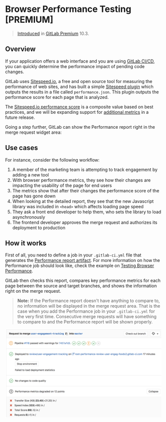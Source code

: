 # Browser Performance Testing **[PREMIUM]**

> [Introduced](https://gitlab.com/gitlab-org/gitlab-ee/merge_requests/3507)
in [GitLab Premium](https://about.gitlab.com/pricing/) 10.3.

## Overview

If your application offers a web interface and you are using
[GitLab CI/CD](../../../ci/README.md), you can quickly determine the performance
impact of pending code changes.

GitLab uses [Sitespeed.io](https://www.sitespeed.io), a free and open source
tool for measuring the performance of web sites, and has built a simple
[Sitespeed plugin](https://gitlab.com/gitlab-org/gl-performance)
which outputs the results in a file called `performance.json`. This plugin
outputs the performance score for each page that is analyzed.

The [Sitespeed.io performance score](https://examples.sitespeed.io/6.0/2017-11-23-23-43-35/help.html)
is a composite value based on best practices, and we will be expanding support
for [additional metrics](https://gitlab.com/gitlab-org/gitlab-ee/issues/4370)
in a future release.

Going a step further, GitLab can show the Performance report right
in the merge request widget area:

## Use cases

For instance, consider the following workflow:

1. A member of the marketing team is attempting to track engagement by adding a new tool
1. With browser performance metrics, they see how their changes are impacting the usability of the page for end users
1. The metrics show that after their changes the performance score of the page has gone down
1. When looking at the detailed report, they see that the new Javascript library was included in `<head>` which affects loading page speed
1. They ask a front end developer to help them, who sets the library to load asynchronously
1. The frontend developer approves the merge request and authorizes its deployment to production

## How it works

First of all, you need to define a job in your `.gitlab-ci.yml` file that generates the
[Performance report artifact](../../../ci/yaml/README.md#artifactsreportsperformance).
For more information on how the Performance job should look like, check the
example on [Testing Browser Performance](../../../ci/examples/browser_performance.md).

GitLab then checks this report, compares key performance metrics for each page
between the source and target branches, and shows the information right on the merge request.

>**Note:**
If the Performance report doesn't have anything to compare to, no information
will be displayed in the merge request area. That is the case when you add the
Performance job in your `.gitlab-ci.yml` for the very first time.
Consecutive merge requests will have something to compare to and the Performance
report will be shown properly.

![Performance Widget](img/browser_performance_testing.png)
